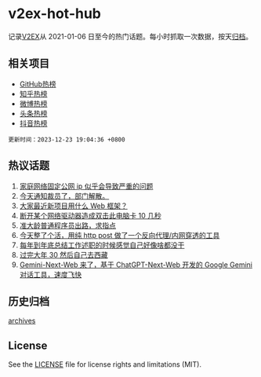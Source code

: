 # v2ex-hot-hub

 记录[V2EX](https://www.v2ex.com/)从 2021-01-06 日至今的热门话题。每小时抓取一次数据，按天[归档](archives)。
 
 ## 相关项目

- [GitHub热榜](https://github.com/snaildev/github-hot-hub)
- [知乎热榜](https://github.com/snaildev/zhihu-hot-hub)
- [微博热榜](https://github.com/snaildev/weibo-hot-hub)
- [头条热榜](https://github.com/snaildev/toutiao-hot-hub)
- [抖音热榜](https://github.com/snaildev/douyin-hot-hub)


 `更新时间：2023-12-23 19:04:36 +0800`

## 热议话题

1. [家庭网络固定公网 ip 似乎会导致严重的问题](https://www.v2ex.com/t/1002761)
1. [今天通知裁员了，部门解散。](https://www.v2ex.com/t/1002781)
1. [大家最近新项目用什么 Web 框架？](https://www.v2ex.com/t/1002736)
1. [断开某个网络驱动器造成双击此电脑卡 10 几秒](https://www.v2ex.com/t/1002754)
1. [准大龄普通程序员出路，求指点](https://www.v2ex.com/t/1002833)
1. [今天整了个活，用纯 http post 做了一个反向代理/内网穿透的工具](https://www.v2ex.com/t/1002777)
1. [每年到年底总结工作述职的时候感觉自己好像啥都没干](https://www.v2ex.com/t/1002803)
1. [过完大年 30 然后自己去西藏](https://www.v2ex.com/t/1002745)
1. [Gemini-Next-Web 来了，基于 ChatGPT-Next-Web 开发的 Google Gemini 对话工具，速度飞快](https://www.v2ex.com/t/1002850)

## 历史归档

[archives](archives)

## License

See the [LICENSE](LICENSE) file for license rights and limitations (MIT).
